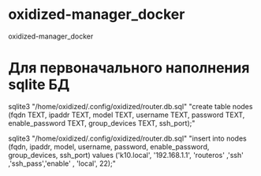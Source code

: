 # oxidized-manager_docker
oxidized-manager_docker







# Для первоначального наполнения sqlite БД
sqlite3 "/home/oxidized/.config/oxidized/router.db.sql"  "create table nodes
  (fqdn TEXT, ipaddr TEXT, model TEXT, username TEXT, password TEXT, enable_password TEXT, group_devices TEXT, ssh_port);"

sqlite3 "/home/oxidized/.config/oxidized/router.db.sql"  "insert into
  nodes (fqdn, ipaddr, model, username, password, enable_password, group_devices, ssh_port)
  values ('k10.local', '192.168.1.1', 'routeros' ,'ssh' ,'ssh_pass','enable' , 'local', 22);"



